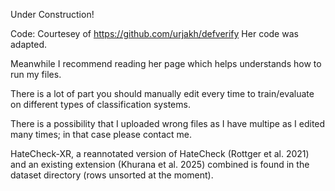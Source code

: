Under Construction!

Code: Courtesey of https://github.com/urjakh/defverify
Her code was adapted.


Meanwhile I recommend reading her page which helps understands how to run my files.

There is a lot of part you should manually edit every time to train/evaluate on different types of classification systems.


There is a possibility that I uploaded wrong files as I have multipe as I edited many times; in that case please contact me.


HateCheck-XR, a reannotated version of HateCheck (Rottger et al. 2021) and an existing extension (Khurana et al. 2025) combined is found in the dataset directory (rows unsorted at the moment).
